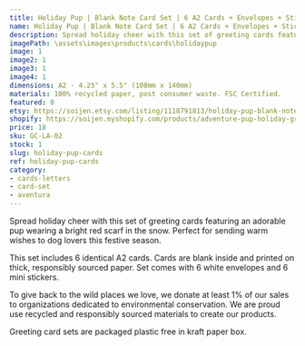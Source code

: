 ```yaml
---
title: Holiday Pup | Blank Note Card Set | 6 A2 Cards + Envelopes + Stickers
name: Holiday Pup | Blank Note Card Set | 6 A2 Cards + Envelopes + Stickers
description: Spread holiday cheer with this set of greeting cards featuring an adorable pup wearing a bright red scarf in the snow. Perfect for sending warm wishes to dog lovers this festive season. Made in USA.
imagePath: \assets\images\products\cards\holidaypup
image: 1
image2: 1
image3: 1
image4: 1
dimensions: A2 - 4.25" x 5.5" (108mm x 140mm)
materials: 100% recycled paper, post consumer waste. FSC Certified.
featured: 0
etsy: https://soijen.etsy.com/listing/1118791813/holiday-pup-blank-note-card-set-6-a2?utm_source=Copy&utm_medium=ListingManager&utm_campaign=Share&utm_term=so.lmsm&share_time=1695259992854
shopify: https://soijen.myshopify.com/products/adventure-pup-holiday-greeting-card-set
price: 18
sku: GC-LA-02
stock: 1
slug: holiday-pup-cards
ref: holiday-pup-cards
category:
- cards-letters
- card-set
- aventura
---
```

Spread holiday cheer with this set of greeting cards featuring an adorable pup wearing a bright red scarf in the snow. Perfect for sending warm wishes to dog lovers this festive season.

This set includes 6 identical A2 cards. Cards are blank inside and printed on thick, responsibly sourced paper. Set comes with 6 white envelopes and 6 mini stickers.

To give back to the wild places we love, we donate at least 1% of our sales to organizations dedicated to environmental conservation. We are proud use recycled and responsibly sourced materials to create our products.

Greeting card sets are packaged plastic free in kraft paper box.

